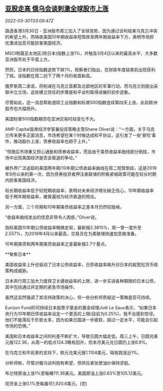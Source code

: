 <!--1648611063000-->
[亚股走高 俄乌会谈刺激全球股市上涨](https://cn.reuters.com/article/asia-financial-markets-0330-wedn-idCNKCS2LR07Y)
------

<div><i>2022-03-30T03:09:47Z</i></div><p>路透香港3月30日 - 亚洲股市周三加入了全球涨势，因为通过谈判结束乌克兰冲突的希望上升。而隔夜美国10年期收益率短暂跌至两年期收益率下方，表明市场担忧激进加息可能损害美国经济。</p><p>MSCI明晟亚太地区(除日本)指数上涨1%，并触及3月4日以来的最高水平，大多数亚洲股市处于平盘上方。</p><p>然而，日本的日经指数逆势下跌1%，观察者们指出，在财政年度结束前出现获利了结。该指数在周二创下了两个月的收盘新高。</p><p>俄罗斯周二承诺，将削减在乌克兰首都及北部地区的军事行动，而乌克兰则提出采取中立立场，这些建立信任的步骤是和平谈判取得进展的初步迹象。</p><p>尽管如此，这一消息帮助道琼工业指数和标普500指数连续第四天上涨，此前欧洲股市也大幅扬升。</p><p>美国标普500指数期货在亚洲交易时段变化不大。</p><p>AMP Capital首席经济学家兼投资策略主管Shane Oliver说：“一方面，关于乌克兰传来更多正面消息，市场希望在某个时候达成和平协议，这引发了一些‘冒险’事件，推动股价上涨，债券收益率也趋于上升。”</p><p>“但随后市场重又担心通胀和债券收益率，而且由于美债收益率曲线部分倒挂，市场中出现美国经济是否会衰退的争论。”</p><p>被外界广泛追踪的美国两年期/10年期公债收益率曲线在周二短暂倒挂，这是2019年9月以来的第一次，因为债券投资者押注美联储的积极紧缩政策可能在较长时期内损害美国经济。</p><p>较长期收益率低于较短期收益率，表明对未来经济增长缺乏信心，10年期收益率低于两年期收益率，被普遍视为经济衰退的预兆。</p><p>另一方面，三个月期和10年期美债收益率之差本月仍然较陡峭。</p><p>“收益率曲线发出的信息非常令人困惑，”Oliver说。</p><p>指标美国10年期公债收益率略微走软，最新报2.3815%，周一曾一度升至2.557%，为2019年4月以来最高，交易员在为美联储快速加息做准备。</p><p>10年期美债和两年期美债收益率之差最新报2.7个基点。</p><p>**聚焦日本**</p><p>美国收益率上升也驱动了日本公债收益率，日债收益率飙升对日本的超宽松货币政策构成威胁。</p><p>日本央行周三加大力度捍卫关键收益率的上限，进一步买进各种期限的日本公债，其中包括通过非定期的紧急市场操作。</p><p>虽然这显然强调了其坚持政策的决心，但一些分析师质疑这一策略是否可持续。</p><p>Eurizon Fund的可持续日本股票子基金的基金经理Joël Le Saux表示，“如果日本央行为10年期日债收益率设定一个更高的上限(目前为0.25%)，我不会感到惊讶。他们不能落后于形势太多，因为如果日圆进一步疲软，超过一定水平，可能会引起市场的恐惧。”</p><p>美国和日本收益率之间的利差不断扩大，导致日圆大幅走低。周三上午，日圆兑美元报122.36，从周一的低点124.3略有回升，但本月美元兑日圆仍上涨6.9%。</p><p>在乌克兰和平前景的支持下，欧元兑美元报1.1104美元，隔夜跳涨近1%。 </p><p>分析师称，尽管对俄乌谈判抱有希望，但供应紧张使油价保持坚挺。</p><p>布兰特原油上涨1%至每桶111.36美元。美国原油上涨0.83%至105.12美元。</p><p>现货金上涨0.1%至每盎司1,920.6美元。(完)</p>
